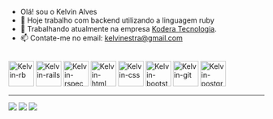 -  Olá! sou o Kelvin Alves
- 🔭 Hoje trabalho com backend utilizando a linguagem ruby
- 👯 Trabalhando atualmente na empresa <a href="https://www.linkedin.com/company/koderatec/">Kodera Tecnologia</a>.
- 📫 Contate-me no email: kelvinestra@gmail.com

<div style="display: inline_block;"><br>
  <img alt="Kelvin-rb" height="50" width="50" src="https://cdn.jsdelivr.net/gh/devicons/devicon/icons/ruby/ruby-plain.svg"/>
  <img alt="Kelvin-rails" height="50" width="50"  src="https://cdn.jsdelivr.net/gh/devicons/devicon/icons/rails/rails-plain-wordmark.svg"/>
  <img alt="Kelvin-rspec" height="50" width="50"  src="https://cdn.jsdelivr.net/gh/devicons/devicon/icons/rspec/rspec-original.svg" />
  <img alt="Kelvin-html" height="50" width="50" src="https://cdn.jsdelivr.net/gh/devicons/devicon/icons/html5/html5-original-wordmark.svg" />
  <img alt="Kelvin-css" height="50" width="50" src="https://cdn.jsdelivr.net/gh/devicons/devicon/icons/css3/css3-original-wordmark.svg" />
  <img alt="Kelvin-bootstrap" height="50" width="50" src="https://cdn.jsdelivr.net/gh/devicons/devicon/icons/bootstrap/bootstrap-original.svg" />
  <img alt="Kelvin-git" height="50" width="50" src="https://cdn.jsdelivr.net/gh/devicons/devicon/icons/git/git-original.svg" />
  <img alt="Kelvin-postgresql" height="50" width="50" src="https://cdn.jsdelivr.net/gh/devicons/devicon/icons/postgresql/postgresql-original.svg" />
</div>
<hr>
<div> 
  <a href="https://www.instagram.com/kelvin_a_moura" target="_blank"><img src="https://img.shields.io/badge/-Instagram-%23E4405F?style=for-the-badge&logo=instagram&logoColor=white" target="_blank"></a> 
  <a href = "mailto:kelvinestra@gmail.com"><img src="https://img.shields.io/badge/-Gmail-%23333?style=for-the-badge&logo=gmail&logoColor=white" target="_blank"></a>
  <a href="https://www.linkedin.com/in/kelvin-alves-a50576238/" target="_blank"><img src="https://img.shields.io/badge/-LinkedIn-%230077B5?style=for-the-badge&logo=linkedin&logoColor=white" target="_blank"></a> 
</div>
